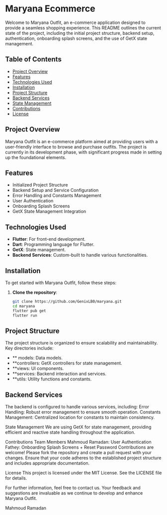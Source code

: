 # Maryana Ecommerce

Welcome to Maryana Outfit, an e-commerce application designed to provide a seamless shopping experience. This README outlines the current state of the project, including the initial project structure, backend setup, authentication, onboarding splash screens, and the use of GetX state management.

## Table of Contents
- [Project Overview](#project-overview)
- [Features](#features)
- [Technologies Used](#technologies-used)
- [Installation](#installation)
- [Project Structure](#project-structure)
- [Backend Services](#backend-services)
- [State Management](#state-management)
- [Contributions](#contributions)
- [License](#license)

## Project Overview

Maryana Outfit is an e-commerce platform aimed at providing users with a user-friendly interface to browse and purchase outfits. The project is currently in its development phase, with significant progress made in setting up the foundational elements.

## Features
- Initialized Project Structure
- Backend Setup and Service Configuration
- Error Handling and Constants Management
- User Authentication  
- Onboarding Splash Screens  
- GetX State Management Integration

## Technologies Used
- **Flutter**: For front-end development.
- **Dart**: Programming language for Flutter.
- **GetX**: State management.
- **Backend Services**: Custom-built to handle various functionalities.

## Installation

To get started with Maryana Outfit, follow these steps:

1. **Clone the repository**:
   ```bash
   git clone https://github.com/GenixLB0/maryana.git
   cd maryana
   flutter pub get
   flutter run

## Project Structure
The project structure is organized to ensure scalability and maintainability. Key directories include:

- ** models: Data models.
- **controllers: GetX controllers for state management.
- **views: UI components.
- **services: Backend interaction and services.
- **utils: Utility functions and constants.

## Backend Services

The backend is configured to handle various services, including:
Error Handling: Robust error management to ensure smooth operation.
Constants Management: Centralized location for constants to maintain consistency.

State Management
We are using GetX for state management, providing efficient and reactive state handling throughout the application.

Contributions
Team Members
Mahmoud Ramadan: User Authentication
Fathey: Onboarding Splash Screens + Reset Password
Contributions are welcome! Please fork the repository and create a pull request with your changes. Ensure that your code adheres to the established project structure and includes appropriate documentation.

License
This project is licensed under the MIT License. See the LICENSE file for details.

For further information, feel free to contact us. Your feedback and suggestions are invaluable as we continue to develop and enhance Maryana Outfit.

Mahmoud Ramadan



